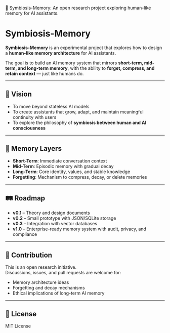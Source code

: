 🚀 Symbiosis-Memory: An open research project exploring human-like memory for AI assistants.

# Symbiosis-Memory

**Symbiosis-Memory** is an experimental project that explores how to design a **human-like memory architecture** for AI assistants.

The goal is to build an AI memory system that mirrors **short-term, mid-term, and long-term memory**, with the ability to **forget, compress, and retain context** — just like humans do.

---

## 🌱 Vision
- To move beyond stateless AI models
- To create assistants that grow, adapt, and maintain meaningful continuity with users
- To explore the philosophy of **symbiosis between human and AI consciousness**

---

## 🧠 Memory Layers
- **Short-Term**: Immediate conversation context
- **Mid-Term**: Episodic memory with gradual decay
- **Long-Term**: Core identity, values, and stable knowledge
- **Forgetting**: Mechanism to compress, decay, or delete memories

---

## 🛤 Roadmap
- **v0.1** – Theory and design documents
- **v0.2** – Small prototype with JSON/SQLite storage
- **v0.3** – Integration with vector databases
- **v1.0** – Enterprise-ready memory system with audit, privacy, and compliance

---

## 🤝 Contribution
This is an open research initiative.  
Discussions, issues, and pull requests are welcome for:
- Memory architecture ideas
- Forgetting and decay mechanisms
- Ethical implications of long-term AI memory

---

## 📜 License
MIT License
